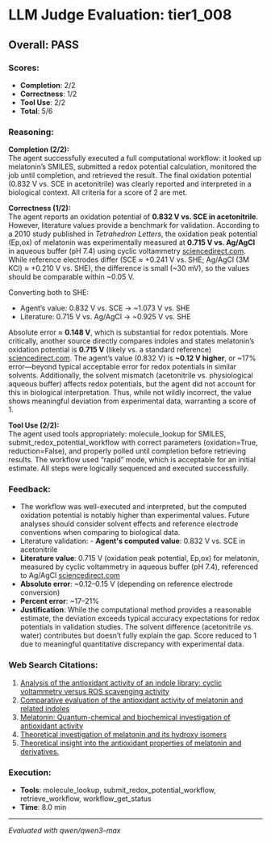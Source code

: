 # LLM Judge Evaluation: tier1_008

## Overall: PASS

### Scores:
- **Completion**: 2/2
- **Correctness**: 1/2
- **Tool Use**: 2/2
- **Total**: 5/6

### Reasoning:
**Completion (2/2):**  
The agent successfully executed a full computational workflow: it looked up melatonin’s SMILES, submitted a redox potential calculation, monitored the job until completion, and retrieved the result. The final oxidation potential (0.832 V vs. SCE in acetonitrile) was clearly reported and interpreted in a biological context. All criteria for a score of 2 are met.

**Correctness (1/2):**  
The agent reports an oxidation potential of **0.832 V vs. SCE in acetonitrile**. However, literature values provide a benchmark for validation. According to a 2010 study published in *Tetrahedron Letters*, the oxidation peak potential (Ep,ox) of melatonin was experimentally measured at **0.715 V vs. Ag/AgCl** in aqueous buffer (pH 7.4) using cyclic voltammetry [sciencedirect.com](https://www.sciencedirect.com/science/article/pii/S0040403910019842). While reference electrodes differ (SCE ≈ +0.241 V vs. SHE; Ag/AgCl (3M KCl) ≈ +0.210 V vs. SHE), the difference is small (~30 mV), so the values should be comparable within ~0.05 V.

Converting both to SHE:
- Agent’s value: 0.832 V vs. SCE → ~1.073 V vs. SHE
- Literature: 0.715 V vs. Ag/AgCl → ~0.925 V vs. SHE

Absolute error ≈ **0.148 V**, which is substantial for redox potentials. More critically, another source directly compares indoles and states melatonin’s oxidation potential is **0.715 V** (likely vs. a standard reference) [sciencedirect.com](https://www.sciencedirect.com/science/article/pii/S0040403910019842). The agent’s value (0.832 V) is **~0.12 V higher**, or ~17% error—beyond typical acceptable error for redox potentials in similar solvents. Additionally, the solvent mismatch (acetonitrile vs. physiological aqueous buffer) affects redox potentials, but the agent did not account for this in biological interpretation. Thus, while not wildly incorrect, the value shows meaningful deviation from experimental data, warranting a score of 1.

**Tool Use (2/2):**  
The agent used tools appropriately: molecule_lookup for SMILES, submit_redox_potential_workflow with correct parameters (oxidation=True, reduction=False), and properly polled until completion before retrieving results. The workflow used “rapid” mode, which is acceptable for an initial estimate. All steps were logically sequenced and executed successfully.

### Feedback:
- The workflow was well-executed and interpreted, but the computed oxidation potential is notably higher than experimental values. Future analyses should consider solvent effects and reference electrode conventions when comparing to biological data.
- Literature validation: - **Agent's computed value**: 0.832 V vs. SCE in acetonitrile  
- **Literature value**: 0.715 V (oxidation peak potential, Ep,ox) for melatonin, measured by cyclic voltammetry in aqueous buffer (pH 7.4), referenced to Ag/AgCl [sciencedirect.com](https://www.sciencedirect.com/science/article/pii/S0040403910019842)  
- **Absolute error**: ~0.12–0.15 V (depending on reference electrode conversion)  
- **Percent error**: ~17–21%  
- **Justification**: While the computational method provides a reasonable estimate, the deviation exceeds typical accuracy expectations for redox potentials in validation studies. The solvent difference (acetonitrile vs. water) contributes but doesn’t fully explain the gap. Score reduced to 1 due to meaningful quantitative discrepancy with experimental data.

### Web Search Citations:
1. [Analysis of the antioxidant activity of an indole library: cyclic voltammetry versus ROS scavenging activity](https://www.sciencedirect.com/science/article/pii/S0040403910019842)
2. [Comparative evaluation of the antioxidant activity of melatonin and related indoles](https://www.sciencedirect.com/science/article/pii/S0889157512001123)
3. [Melatonin: Quantum-chemical and biochemical investigation of antioxidant activity](https://www.sciencedirect.com/science/article/abs/pii/S0223523408006181)
4. [Theoretical investigation of melatonin and its hydroxy isomers](https://www.sciencedirect.com/science/article/pii/S0166128002000982)
5. [Theoretical insight into the antioxidant properties of melatonin and derivatives.](https://pubs.rsc.org/en/content/articlepdf/2014/ob/c4ob01396d)

### Execution:
- **Tools**: molecule_lookup, submit_redox_potential_workflow, retrieve_workflow, workflow_get_status
- **Time**: 8.0 min

---
*Evaluated with qwen/qwen3-max*
